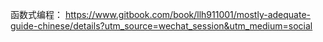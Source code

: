 函数式编程：
https://www.gitbook.com/book/llh911001/mostly-adequate-guide-chinese/details?utm_source=wechat_session&utm_medium=social